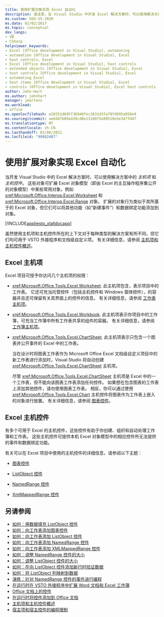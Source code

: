 ```yaml
---
title: 使用扩展对象实现 Excel 自动化
description: 请注意，在 Visual Studio 中开发 Excel 解决方案时，可以使用解决方案中的主机项和主机控件。
ms.custom: SEO-VS-2020
ms.date: 02/02/2017
ms.topic: conceptual
dev_langs:
- VB
- CSharp
helpviewer_keywords:
- Excel [Office development in Visual Studio], automating
- automation [Office development in Visual Studio], Excel
- host controls, Excel
- Excel [Office development in Visual Studio], host controls
- extended objects [Office development in Visual Studio], Excel
- host controls [Office development in Visual Studio], Excel
- automating Excel
- host items [Office development in Visual Studio], Excel
- controls [Office development in Visual Studio], Excel host controls
author: John-Hart
ms.author: johnhart
manager: jmartens
ms.workload:
- office
ms.openlocfilehash: e20251d695f36940fec3831d3fa78fd995a058e9
ms.sourcegitcommit: ae6d47b09a439cd0e13180f5e89510e3e347fd47
ms.translationtype: MT
ms.contentlocale: zh-CN
ms.lasthandoff: 02/08/2021
ms.locfileid: "99882487"
---
```

# <a name="automate-excel-by-using-extended-objects"></a>使用扩展对象实现 Excel 自动化
  当开发 Visual Studio 中的 Excel 解决方案时，可以使用解决方案中的 *主机项* 和 *主机控件*。 这些对象可扩展 Excel 对象模型（即由 Excel 的主互操作程序集公开的对象模型）中某些常用对象，例如 <xref:Microsoft.Office.Interop.Excel.Worksheet> 和 <xref:Microsoft.Office.Interop.Excel.Range> 对象。 扩展的对象行为类似于其所基于的 Excel 对象，但它们可以将其他功能（如“新建事件”）和数据绑定功能添加到对象。

 [!INCLUDE[appliesto_xlalldocapp](../vsto/includes/appliesto-xlalldocapp-md.md)]

 虽然使用主机项和主机控件所在的上下文对于每种类型的解决方案有所不同，但它们均可用于 VSTO 外接程序和文档级自定义项。 有关详细信息，请参阅 [主机项和主机控件概述](../vsto/host-items-and-host-controls-overview.md)。

## <a name="excel-host-items"></a>Excel 主机项
 Excel 项目可授予你访问几个主机项的权限：

- <xref:Microsoft.Office.Tools.Excel.Worksheet>. 此主机项包含，表示项目中的工作表。 它还可充当托管控件（包括主机控件和 Windows 窗体控件），的容器并且还可保留有关其界面上的控件的信息。 有关详细信息，请参阅 [工作表主机项](../vsto/worksheet-host-item.md)。

- <xref:Microsoft.Office.Tools.Excel.Workbook>. 此主机项表示你项目中的工作簿，可充当工作簿中所有工作表共享的组件的容器。 有关详细信息，请参阅 [工作簿主机项](../vsto/workbook-host-item.md)。

- <xref:Microsoft.Office.Tools.Excel.ChartSheet>. 此主机项表示只包含一个图表并公开事件的 Excel 中的工作表。

     当在设计时将图表工作表作为 Microsoft Office Excel 文档级自定义项目中的新工作表进行添加时，Visual Studio 将自动创建 <xref:Microsoft.Office.Tools.Excel.ChartSheet> 主机项。

     尽管 <xref:Microsoft.Office.Tools.Excel.ChartSheet> 主机项是 Excel 中的一个工作表，但不能向该图表工作表添加任何控件。 如果想在包含图表的工作表上添加其他控件，请勿使用图表工作表。 相反，你可以通过使用 <xref:Microsoft.Office.Tools.Excel.Chart> 主机控件将图表作为工作表上嵌入的对象进行放置。 有关详细信息，请参阅 [图表控件](../vsto/chart-control.md)。

## <a name="excel-host-controls"></a>Excel 主机控件
 有多个可用于 Excel 的主机控件，这些控件有助于你创建、组织和自动处理工作簿和工作表。 这些主机控件可提供本机 Excel 对象模型中的相应控件所无法提供的事件和数据绑定功能。

 有关可以在 Excel 项目中使用的主机控件的详细信息，请参阅以下主题：

- [图表控件](../vsto/chart-control.md)

- [ListObject 控件](../vsto/listobject-control.md)

- [NamedRange 控件](../vsto/namedrange-control.md)

- [XmlMappedRange 控件](../vsto/xmlmappedrange-control.md)

## <a name="see-also"></a>另请参阅
- [如何：用数据填充 ListObject 控件](../vsto/how-to-fill-listobject-controls-with-data.md)
- [如何：向工作表添加图表控件](../vsto/how-to-add-chart-controls-to-worksheets.md)
- [如何：向工作表添加 ListObject 控件](../vsto/how-to-add-listobject-controls-to-worksheets.md)
- [如何：向工作表添加 NamedRange 控件](../vsto/how-to-add-namedrange-controls-to-worksheets.md)
- [如何：向工作表添加 XMLMappedRange 控件](../vsto/how-to-add-xmlmappedrange-controls-to-worksheets.md)
- [如何：调整 NamedRange 控件的大小](../vsto/how-to-resize-namedrange-controls.md)
- [如何：调整 ListObject 控件的大小](../vsto/how-to-resize-listobject-controls.md)
- [如何：在向 ListObject 控件添加新行时验证数据](../vsto/how-to-validate-data-when-a-new-row-is-added-to-a-listobject-control.md)
- [如何：将 ListObject 列映射到数据](../vsto/how-to-map-listobject-columns-to-data.md)
- [演练：针对 NamedRange 控件的事件进行编程](../vsto/walkthrough-programming-against-events-of-a-namedrange-control.md)
- [在运行时在 VSTO 外接程序中扩展 Word 文档和 Excel 工作簿](../vsto/extending-word-documents-and-excel-workbooks-in-vsto-add-ins-at-run-time.md)
- [Office 文档上的控件](../vsto/controls-on-office-documents.md)
- [在运行时将控件添加到 Office 文档](../vsto/adding-controls-to-office-documents-at-run-time.md)
- [主机项和主机控件概述](../vsto/host-items-and-host-controls-overview.md)
- [宿主项和宿主控件的编程限制](../vsto/programmatic-limitations-of-host-items-and-host-controls.md)
